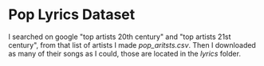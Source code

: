 # Pop Lyrics Dataset

I searched on google "top artists 20th century" and "top artists 21st century", from that list of artists I made _pop_aritsts.csv_. Then I downloaded as many of their songs as I could, those are located in the _lyrics_ folder.
